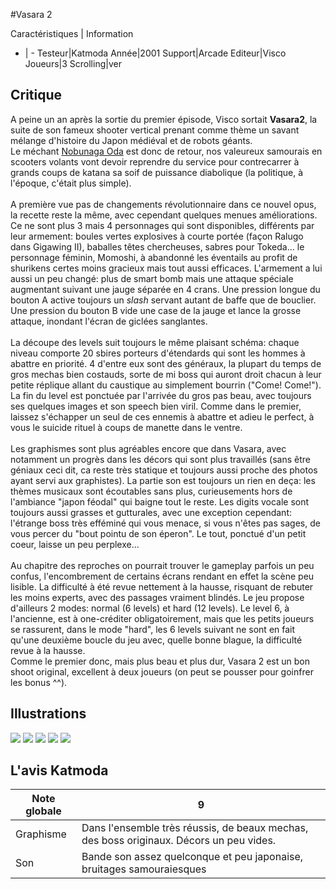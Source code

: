 #Vasara 2

Caractéristiques | Information
- | -
Testeur|Katmoda
Année|2001
Support|Arcade
Editeur|Visco
Joueurs|3
Scrolling|ver

## Critique
A peine un an après la sortie du premier épisode, Visco sortait <b>Vasara2</b>, la suite de son fameux shooter vertical prenant comme thème un savant mélange d'histoire du Japon médiéval et de robots géants.<br/>Le méchant <a href="http://samourais.free.fr/S_Taisho.html" target="_blank">Nobunaga Oda</a> est donc de retour, nos valeureux samourais en scooters volants vont devoir reprendre du service pour contrecarrer à grands coups de katana sa soif de puissance diabolique (la politique, à l'époque, c'était plus simple).<br/><br/>A première vue pas de changements révolutionnaire dans ce nouvel opus, la recette reste la même, avec cependant quelques menues améliorations. Ce ne sont plus 3 mais 4 personnages qui sont disponibles, différents par leur armement: boules vertes explosives à courte portée (façon Ralugo dans Gigawing II), baballes têtes chercheuses, sabres pour Tokeda... le personnage féminin, Momoshi, à abandonné les éventails au profit de shurikens certes moins gracieux mais tout aussi efficaces. L'armement a lui aussi un peu changé: plus de smart bomb mais une attaque spéciale augmentant suivant une jauge séparée en 4 crans. Une pression longue du bouton A active toujours un <i>slash</i> servant autant de baffe que de bouclier. Une pression du bouton B vide une case de la jauge et lance la grosse attaque, inondant l'écran de giclées sanglantes.<br/><br/>La découpe des levels suit toujours le même plaisant schéma: chaque niveau comporte 20 sbires porteurs d'étendards qui sont les hommes à abattre en priorité. 4 d'entre eux sont des généraux, la plupart du temps de gros mechas bien costauds, sorte de mi boss qui auront droit chacun à leur petite réplique allant du caustique au simplement bourrin ("Come! Come!"). La fin du level est ponctuée par l'arrivée du gros pas beau, avec toujours ses quelques images et son speech bien viril. Comme dans le premier, laissez s'échapper un seul de ces ennemis à abattre et adieu le perfect, à vous le suicide rituel à coups de manette dans le ventre.<br/><br/>Les graphismes sont plus agréables encore que dans Vasara, avec notamment un progrès dans les décors qui sont plus travaillés (sans être géniaux ceci dit, ca reste très statique et toujours aussi proche des photos ayant servi aux graphistes). La partie son est toujours un rien en deça: les thèmes musicaux sont écoutables sans plus, curieusements hors de l'ambiance "japon féodal" qui baigne tout le reste. Les digits vocale sont toujours aussi grasses et gutturales, avec une exception cependant: l'étrange boss très efféminé qui vous menace, si vous n'êtes pas sages, de vous percer du "bout pointu de son éperon". Le tout, ponctué d'un petit coeur, laisse un peu perplexe...<br/><br/>Au chapitre des reproches on pourrait trouver le gameplay parfois un peu confus, l'encombrement de certains écrans rendant en effet la scène peu lisible. La difficulté à été revue nettement à la hausse, risquant de rebuter les moins experts, avec des passages vraiment blindés. Le jeu propose d'ailleurs 2 modes: normal (6 levels) et hard (12 levels). Le level 6, à l'ancienne, est à one-créditer obligatoirement, mais que les petits joueurs se rassurent, dans le mode "hard", les 6 levels suivant ne sont en fait qu'une deuxième boucle du jeu avec, quelle bonne blague, la difficulté revue à la hausse.<br/>Comme le premier donc, mais plus beau et plus dur, Vasara 2 est un bon shoot original, excellent à deux joueurs (on peut se pousser pour goinfrer les bonus ^^).

## Illustrations
![](http://www.shmup.com/images/thumbs/img_fiche_1_524.jpg)
![](http://www.shmup.com/images/thumbs/img_fiche_2_524.jpg)
![](http://www.shmup.com/images/thumbs/img_fiche_3_524.jpg)
![](http://www.shmup.com/images/thumbs/img_fiche_4_524.jpg)
![](http://www.shmup.com/images/thumbs/)

## L'avis Katmoda
Note globale|9
-|-
Graphisme|Dans l'ensemble très réussis, de beaux mechas, des boss originaux. Décors un peu vides.
Son|Bande son assez quelconque et peu japonaise, bruitages samouraiesques
